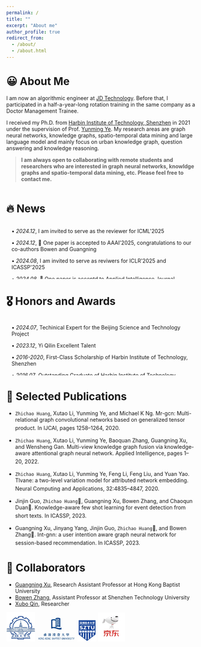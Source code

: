 ```yaml
---
permalink: /
title: ""
excerpt: "About me"
author_profile: true
redirect_from: 
  - /about/
  - /about.html
---
```


# 😀 About Me
I am now an algorithmic engineer at <a href="https://www.jdt.com.cn/"> JD Technology</a>. Before that, I participated in a half-a-year-long rotation training in the same company as a Doctor Management Trainee.

I received my Ph.D. from <a href="http://en.hitsz.edu.cn/">Harbin Institute of Technology, Shenzhen</a> in 2021 under the supervision of Prof. <a href="https://faculty.hitsz.edu.cn/yeyunming?lang=en">Yunming Ye</a>. My research areas are graph neural networks, knowledge graphs, spatio-temporal data mining and large language model and mainly focus on urban knowledge graph, question answering and knowledge reasoning.

>  <span>**I am always open to collaborating with remote students and researchers who are interested in graph neural networks, knowldge graphs and spatio-temporal data mining, etc. Please feel free to contact me.**</span> 
```zhichao [at] cshzc [dot] top
```

# 🔥 News
<div style="height: 150px; overflow-y: scroll;">
  <div style="padding-left: 1em;">
    <p>• <em>2024.12</em>, I am invited to serve as the reviewer for ICML'2025</p>
    <p>• <em>2024.12</em>, 🎉 One paper is accepted to AAAI'2025,  congratulations to our co-authors Bowen and Guangning</p>
    <p>• <em>2024.08</em>, I am invited to serve as reviwers for ICLR'2025 and ICASSP'2025</p>
    <p>• <em>2024.08</em>, 🎉 One paper is acceptd to Applied Intelligence Journal</p>
    <p>• <em>2024.07</em>, 🎉 I am listed as a technical expert for the Beijing Science and Technology Project</p>
    <p>• <em>2023.12</em>, 🎉 Awarded the "Yi Qilin" Excellent Talent designation by the Beijing Economic-Technological Development Area</p>
    <p>• <em>2023.12</em>, 🎉 I become an associate senior researcher at the Beijing Natural Science Research Series Committee</p>
    <p>• <em>2023.02</em>, 🎉 Two corresponding author papers are accepted to ICASSP'2023</p>
  </div>
</div>

# 🎖 Honors and Awards
<div style="height: 150px; overflow-y: scroll;">
  <div style="padding-left: 1em;">
    <p>• <em>2024.07</em>, Techinical Expert for the Beijing Science and Technology Project</p>
    <p>• <em>2023.12</em>, Yi Qilin Excellent Talent</p>
    <p>• <em>2016-2020</em>, First-Class Scholarship of Harbin Institute of Technology, Shenzhen</p>
    <p>• <em>2016.07</em>, Outstanding Graduate of Harbin Institute of Technology, Shenzhen</p>
    <p>• <em>2015.07</em>, Merit Student of Harbin Institute of Technology, Shenzhen</p>
  </div>
</div>

# 📝 Selected Publications
- `Zhichao Huang`, Xutao Li, Yunming Ye, and Michael K Ng. Mr-gcn: Multi-relational graph convolutional networks based on generalized tensor product. In IJCAI, pages 1258–1264, 2020. <a href="https://www.ijcai.org/proceedings/2020/175"><i style="font-size: 20px;" class="fa fa-file-pdf"></i></a> <a href="https://github.com/iceshzc/MR-GCN-DENSE"><i style="font-size: 20px;" class="fab fa-fw fa-github"></i></a>

- `Zhichao Huang`, Xutao Li, Yunming Ye, Baoquan Zhang, Guangning Xu, and Wensheng Gan. Multi-view knowledge graph fusion via knowledge-aware attentional graph neural network. Applied Intelligence, pages 1–20, 2022. <a href="https://link.springer.com/article/10.1007/s10489-022-03667-1"><i style="font-size: 20px;" class="fa fa-file-pdf"></i></a> <a href="https://code.aliyun.com/hithzc/KAGNN"><i style="font-size: 20px;" class="fab fa-fw fa-github"></i></a>

- `Zhichao Huang`, Xutao Li, Yunming Ye, Feng Li, Feng Liu, and Yuan Yao. Tlvane: a two-level variation model for attributed network embedding. Neural Computing and Applications, 32:4835–4847, 2020. <a href="https://link.springer.com/article/10.1007/s00521-018-3875-5"><i style="font-size: 20px;" class="fa fa-file-pdf"></i></a>

- Jinjin Guo, `Zhichao Huang`📧, Guangning Xu, Bowen Zhang, and Chaoqun Duan📧. Knowledge-aware few shot learning for event detection from short texts. In ICASSP, 2023. <a href="https://ieeexplore.ieee.org/document/10095891"><i style="font-size: 20px;" class="fa fa-file-pdf"></i></a>

- Guangning Xu, Jinyang Yang, Jinjin Guo, `Zhichao Huang`📧, and Bowen Zhang📧. Int-gnn: a user intention aware graph neural network for session-based recommendation. In ICASSP, 2023.  <a href="https://ieeexplore.ieee.org/abstract/document/10097031"><i style="font-size: 20px;" class="fa fa-file-pdf"></i></a> <a href="https://github.com/xuguangning1218/IntGNN_ICASSP2023"><i style="font-size: 20px;" class="fab fa-fw fa-github"></i></a>

# 🤝 Collaborators
- [Guangning Xu](https://xuguangning1218.github.io/), Research Assistant Professor at Hong Kong Baptist University
- [Bowen Zhang](https://scholar.google.com/citations?hl=en&user=2O1BOpEAAAAJ), Assistant Professor at Shenzhen Technology University
- [Xubo Qin](https://scholar.google.com/citations?hl=en&user=3GRaz1AAAAAJ), Researcher

<img class="svg" src="/images/hit_logo.jpeg" width="77pt"> <img class="svg" src="/images/hkbu_logo.png" width="105pt"> <img class="svg" src="/images/sztu_logo.png" width="50pt"> <img class="svg" src="/images/jd_logo.webp" width="73pt">